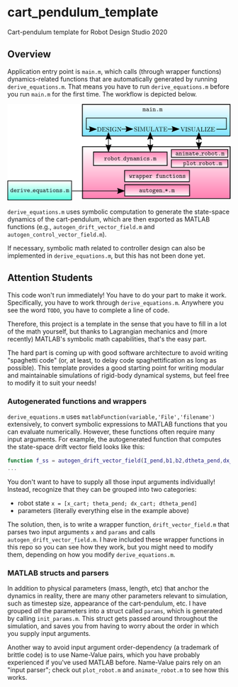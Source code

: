 # cart_pendulum_template
Cart-pendulum template for Robot Design Studio 2020

## Overview
Application entry point is `main.m`, which calls (through wrapper functions) dynamics-related functions that are automatically generated by running `derive_equations.m`.
That means you have to run `derive_equations.m` before you run `main.m` for the first time.
The workflow is depicted below.

![architecture](/graphics/svg/template_architecture.svg)

`derive_equations.m` uses symbolic computation to generate the state-space dynamics of the cart-pendulum, which are then exported as MATLAB functions (e.g., `autogen_drift_vector_field.m` and `autogen_control_vector_field.m`).

If necessary, symbolic math related to controller design can also be implemented in `derive_equations.m`, but this has not been done yet.


## Attention Students
This code won't run immediately! You have to do your part to make it work.
Specifically, you have to work through `derive_equations.m`.
Anywhere you see the word `TODO`, you have to complete a line of code.

Therefore, this project is a template in the sense that you have to fill in a lot of the math yourself, but thanks to Lagrangian mechanics and (more recently) MATLAB's symbolic math capabilities, that's the easy part.

The hard part is coming up with good software architecture to avoid writing "spaghetti code" (or, at least, to delay code spaghettification as long as possible).
This template provides a good starting point for writing modular and maintainable simulations of rigid-body dynamical systems, but feel free to modify it to suit your needs!

### Autogenerated functions and wrappers
`derive_equations.m` uses `matlabFunction(variable,'File','filename')` extensively, to convert symbolic expressions to MATLAB functions that you can evaluate numerically.
However, these functions often require many input arguments.
For example, the autogenerated function that computes the state-space drift vector field looks like this:

```Matlab
function f_ss = autogen_drift_vector_field(I_pend,b1,b2,dtheta_pend,dx_cart,g,m_cart,m_pend,r_com_pend,theta_pend)
...
```
You don't want to have to supply all those input arguments individually!
Instead, recognize that they can be grouped into two categories:
* robot state `x = [x_cart; theta_pend; dx_cart; dtheta_pend]`
* parameters (literally everything else in the example above)

The solution, then, is to write a wrapper function, `drift_vector_field.m` that parses two input arguments `x` and `params` and calls `autogen_drift_vector_field.m`.
I have included these wrapper functions in this repo so you can see how they work, but you might need to modify them, depending on how you modify `derive_equations.m`.

### MATLAB structs and parsers
In addition to physical parameters (mass, length, etc) that anchor the dynamics in reality, there are many other parameters relevant to simulation, such as timestep size, appearance of the cart-pendulum, etc.
I have grouped _all_ the parameters into a struct called `params`, which is generated by calling `init_params.m`.
This struct gets passed around throughout the simulation, and saves you from having to worry about the order in which you supply input arguments.

Another way to avoid input argument order-dependency (a trademark of brittle code) is to use Name-Value pairs, which you have probably experienced if you've used MATLAB before.
Name-Value pairs rely on an "input parser"; check out `plot_robot.m` and `animate_robot.m` to see how this works.
